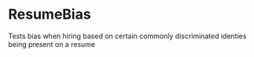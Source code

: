 # ResumeBias
Tests bias when hiring based on certain commonly discriminated identies being present on a resume
